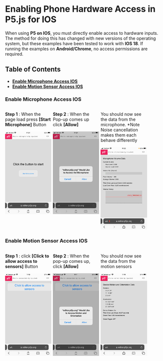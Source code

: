 # Enabling Phone Hardware Access in P5.js for IOS
When using **P5 on IOS**, you must directly enable access to hardware inputs. The method for doing this has changed with new versions of the operating system, but these examples have been tested to work with **IOS 18**. 
If running the examples on **Android/Chrome**, no access permissions are required.

## Table of Contents
- [**Enable Microphone Access IOS**](#enable-microphone-access-ios)
- [**Enable Motion Sensor Access IOS**](#enable-motion-sensor-access-ios)

### Enable Microphone Access IOS

<div style="display: flex; flex-direction: row; gap: 5px;">
    <div style="width: 30%;">
        <p><strong>Step 1</strong> : When the page load press <strong>[Start Microphone]</strong> Button</p>
        <img src="../images/microphone_1.jpg" alt="Step 1 Microphone" style="max-width: 100%; height: auto;"/>
    </div>
    <div style="width: 30%;">
        <p><strong>Step 2</strong> : When the Pop-up comes up click <strong>[Allow]</strong></p>
        <img src="../images/microphone_2.jpg" alt="Step 2 Microphone" style="max-width: 100%; height: auto;"/>
    </div>
    <div style="width: 30%;">
        <p>You should now see the data from the microphone. *Note Noise cancellation makes them each behave differently</p>
        <img src="../images/microphone_3.jpg" alt="Step 3 Microphone" style="max-width: 100%; height: auto;"/>
    </div>
</div>

### Enable Motion Sensor Access IOS

<div style="display: flex; flex-direction: row; gap: 5px;">
    <div style="width: 30%;">
        <p><strong>Step 1</strong> : click <strong>[Click to allow access to sensors]</strong> Button</p>
        <img src="../images/motion_1.jpg" alt="Step 1 Motion" style="max-width: 100%; height: auto;"/>
    </div>
    <div style="width: 30%;">
        <p><strong>Step 2</strong> : When the pop-up comes up, click <strong>[Allow]</strong></p>
        <img src="../images/motion_2.jpg" alt="Step 2 Motion" style="max-width: 100%; height: auto;"/>
    </div>
    <div style="width: 30%;">
        <p>You should now see the data from the motion sensors</p>
        <img src="../images/motion_3.jpg" alt="Step 3 Motion" style="max-width: 100%; height: auto;"/>
    </div>
</div>